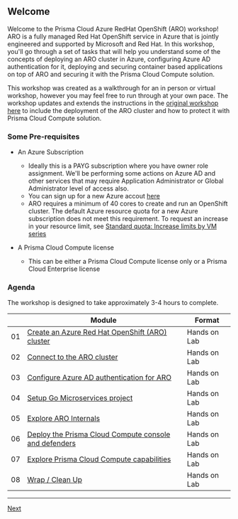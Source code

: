 ## Welcome

Welcome to the Prisma Cloud Azure RedHat OpenShift (ARO) workshop! ARO is a fully managed Red Hat OpenShift service in Azure that is jointly engineered and supported by Microsoft and Red Hat. In this workshop, you'll go through a set of tasks that will help you understand some of the concepts of deploying an ARO cluster in Azure, configuring Azure AD authentication for it, deploying and securing container based applications on top of ARO and securing it with the Prisma Cloud Compute solution.

This workshop was created as a walkthrough for an in person or virtual workshop, however you may feel free to run through at your own pace. The workshop updates and extends the instructions in the [original workshop here](https://aroworkshop.io/?WT.mc_id=AZ-MVP-5003870) to include the deployment of the ARO cluster and how to protect it with Prisma Cloud Compute solution.
### Some Pre-requisites

* An Azure Subscription
  * Ideally this is a PAYG subscription where you have owner role assignment. We'll be performing some actions on Azure AD and other services that may require Application Administrator or Global Administrator level of access also.
  * You can sign up for a new Azure accout [here](https://azure.microsoft.com/free/?WT.mc_id=AZ-MVP-5003870)
  * ARO requires a minimum of 40 cores to create and run an OpenShift cluster. The default Azure resource quota for a new Azure subscription does not meet this requirement. To request an increase in your resource limit, see [Standard quota: Increase limits by VM series](https://docs.microsoft.com/en-us/azure/azure-portal/supportability/per-vm-quota-requests?WT.mc_id=AZ-MVP-5003870)

* A Prisma Cloud Compute license
  * This can be either a Prisma Cloud Compute license only or a Prisma Cloud Enterprise license

### Agenda

The workshop is designed to take approximately 3-4 hours to complete. 

|    | Module                   | Format       |
|----|--------------------------|--------------|
| 01 | [Create an Azure Red Hat OpenShift (ARO) cluster](full/1-create-aro-cluster.md)                         | Hands on Lab |
| 02 | [Connect to the ARO cluster](full/2-connect-aro-cluster.md) | Hands on Lab |
| 03 | [Configure Azure AD authentication for ARO](full/3-configure-aro-azuread.md)                | Hands on Lab |
| 04 | [Setup Go Microservices project](full/2-connect-aro-cluster.md) | Hands on Lab |
| 05 | [Explore ARO Internals](full/2-connect-aro-cluster.md)              | Hands on Lab |
| 06 | [Deploy the Prisma Cloud Compute console and defenders](full/2-connect-aro-cluster.md)  | Hands on Lab |
| 07 | [Explore Prisma Cloud Compute capabilities](full/2-connect-aro-cluster.md)                  | Hands on Lab |
| 08 | [Wrap / Clean Up](full/2-connect-aro-cluster.md)     | Hands on Lab |
----

[Next](full/1-create-aro-cluster.md)
